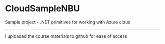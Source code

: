 # CloudSampleNBU
Sample project - .NET primitives for working with Azure cloud
***
I uploaded the course materials to github for ease of access
